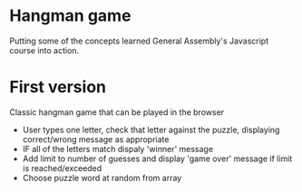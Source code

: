 # Hangman game

Putting some of the concepts learned General Assembly's Javascript course into action. 

# First version
Classic hangman game that can be played in the browser

- User types one letter, check that letter against the puzzle, displaying correct/wrong message as appropriate
- IF all of the letters match dispaly 'winner' message
- Add limit to number of guesses and display 'game over' message if limit is reached/exceeded
- Choose puzzle word at random from array
